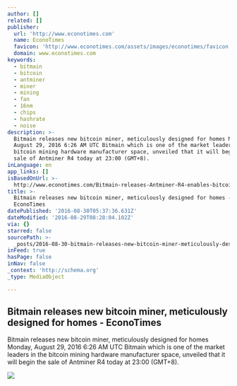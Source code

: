 ```yaml
---
author: []
related: []
publisher:
  url: 'http://www.econotimes.com'
  name: EconoTimes
  favicon: 'http://www.econotimes.com/assets/images/econotimes/favicon.ico'
  domain: www.econotimes.com
keywords:
  - bitmain
  - bitcoin
  - antminer
  - miner
  - mining
  - fan
  - 16nm
  - chips
  - hashrate
  - noise
description: >-
  Bitmain releases new bitcoin miner, meticulously designed for homes Monday,
  August 29, 2016 6:26 AM UTC Bitmain which is one of the market leaders in the
  bitcoin mining hardware manufacturer space, unveiled that it will begin the
  sale of Antminer R4 today at 23:00 (GMT+8).
inLanguage: en
app_links: []
isBasedOnUrl: >-
  http://www.econotimes.com/Bitmain-releases-Antminer-R4-enables-bitcoin-mining-from-home-269314
title: >-
  Bitmain releases new bitcoin miner, meticulously designed for homes -
  EconoTimes
datePublished: '2016-08-30T05:37:36.631Z'
dateModified: '2016-08-29T08:28:04.102Z'
via: {}
starred: false
sourcePath: >-
  _posts/2016-08-30-bitmain-releases-new-bitcoin-miner-meticulously-designed-fo.md
inFeed: true
hasPage: false
inNav: false
_context: 'http://schema.org'
_type: MediaObject

---
```

<article style=""><h1>Bitmain releases new bitcoin miner, meticulously designed for homes - EconoTimes</h1><p>Bitmain releases new bitcoin miner, meticulously designed for homes Monday, August 29, 2016 6:26 AM UTC Bitmain which is one of the market leaders in the bitcoin mining hardware manufacturer space, unveiled that it will begin the sale of Antminer R4 today at 23:00 (GMT+8).</p><img src="http://www.econotimes.com/assets/images/econotimes/metaDefault.png" /></article>